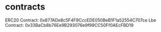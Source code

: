 # contracts


ERC20 Contract: 0x877ADe8c5F4F9CccEDE050BeB1F1a52554C707ce
Lbe Contract: 0x33BaCb8b76Ee9B293076e9f99CC50Ff0AEcFBD19
